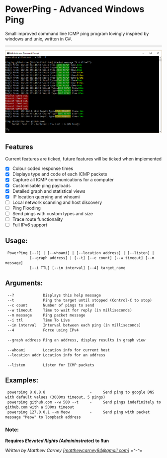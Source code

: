 # PowerPing - Advanced Windows Ping 

Small improved command line ICMP ping program lovingly inspired by windows and unix, written in C#.
***
![alt text](Screenshots/readme_screenshot.png "PowerPing in action")

## Features
Current features are ticked, future features will be ticked when implemented

- [x] Colour coded response times
- [x] Displays type and code of each ICMP packets
- [x] Capture all ICMP communications for a computer
- [x] Customisable ping payloads
- [x] Detailed graph and statistical views
- [x] IP location querying and whoami 
- [ ] Local network scanning and host discovery
- [ ] Ping Flooding
- [ ] Send pings with custom types and size
- [ ] Trace route functionality
- [ ] Full IPv6 support

## Usage: 
     PowerPing [--?] | [--whoami] | [--location address] | [--listen] |
			   [--graph address] | [--t] [--c count] [--w timeout] [--m message] 
			   [--i TTL] [--in interval] [--4] target_name

## Arguments:
     --?             Displays this help message
     --t             Ping the target until stopped (Control-C to stop)
     --c count       Number of pings to send
     --w timeout     Time to wait for reply (in milliseconds)
     --m message     Ping packet message
     --i ttl		 Time To Live
     --in interval   Interval between each ping (in milliseconds)
     --4             Force using IPv4
     
     --graph address Ping an address, display results in graph view
	 
     --whoami        Location info for current host
     --location addr Location info for an address
     
     --listen	     Listen for ICMP packets

## Examples:
     powerping 8.8.8.8                    -     Send ping to google DNS with default values (3000ms timeout, 5 pings)
     powerping github.com --w 500 --t     -     Send pings indefinitely to github.com with a 500ms timeout
     powerping 127.0.0.1 --m Meow         -     Send ping with packet message "Meow" to loopback address
     
### Note: 
**Requires _Elevated Rights (Admininstrator)_ to Run**

*Written by Matthew Carney [matthewcarney64@gmail.com] =^-^=*
